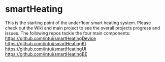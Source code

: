 # smartHeating
This is the starting point of the underfloor smart heating system.
Please check out the Wiki and main project to see the overall projects progress and issues.
The following repos tackle the four main components:
https://github.com/intui/smartHeatingDevice
https://github.com/intui/smartHeatingKI
https://github.com/intui/smartHeatingUI
https://github.com/intui/smartHeatingBE


